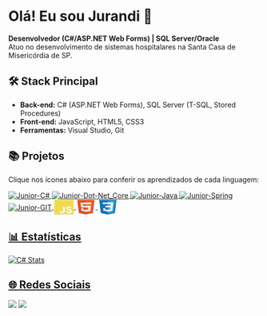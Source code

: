 # Olá! Eu sou Jurandi 👋  

**Desenvolvedor (C#/ASP.NET Web Forms) | SQL Server/Oracle**  
Atuo no desenvolvimento de sistemas hospitalares na Santa Casa de Misericórdia de SP.  

## 🛠️ Stack Principal  
- **Back-end:** C# (ASP.NET Web Forms), SQL Server (T-SQL, Stored Procedures)  
- **Front-end:** JavaScript, HTML5, CSS3  
- **Ferramentas:** Visual Studio, Git  

## 📚 Projetos

Clique nos ícones abaixo para conferir os aprendizados de cada linguagem:

<div style="display: inline_block">
   <a href="https://github.com/jurandi1/challenges_csharp_basic"> <img align="center" alt="Junior-C#" height="36" width="38" src="https://cdn.jsdelivr.net/gh/devicons/devicon/icons/csharp/csharp-original.svg"> </a>
   <a href="https://github.com/jurandi1/logic_csharp_basic"> <img align="center" alt="Junior-Dot-Net_Core" height="36" width="38" src="https://cdn.jsdelivr.net/gh/devicons/devicon/icons/dotnetcore/dotnetcore-original.svg"> </a>
   <a href="https://github.com/jurandi1/curso-java-alura"> <img align="center" alt="Junior-Java" height="36" width="40" src="https://cdn.jsdelivr.net/gh/devicons/devicon/icons/java/java-original.svg"> </a>
   <a href="https://github.com/jurandi1/curso-java-alura"> <img align="center" alt="Junior-Spring" height="36" width="40" src="https://cdn.jsdelivr.net/gh/devicons/devicon/icons/spring/spring-original-wordmark.svg"> </a>
   <a href="https://github.com/jurandi1/barbearia_alura"> <img align="center" alt="Junior-GIT" height="30" width="40" src="https://cdn.jsdelivr.net/gh/devicons/devicon/icons/git/git-original.svg"> </a>
   <a href="https://github.com/jurandi1/Curso-JS"> <img align="center" alt="Junior-Js" height="30" width="40" src="https://raw.githubusercontent.com/devicons/devicon/master/icons/javascript/javascript-plain.svg" </a>
   <a href="https://github.com/jurandi1/barbearia_alura"> <img align="center" alt="Junior-HTML" height="30" width="40" src="https://raw.githubusercontent.com/devicons/devicon/master/icons/html5/html5-original.svg">
   <a href="https://github.com/jurandi1/barbearia_alura"> <img align="center" alt="Junior-CSS" height="30" width="40" src="https://raw.githubusercontent.com/devicons/devicon/master/icons/css3/css3-original.svg">  
</div>

## 📊 Estatísticas  
![C# Stats](https://github-readme-stats.vercel.app/api/top-langs/?username=jurandi1&hide=html,css&theme=dark&layout=compact)  

## 🌐 Redes Sociais

<div> 
  <a href="https://www.linkedin.com/in/jjunior20/" target="_blank"><img src="https://img.shields.io/badge/-LinkedIn-%230077B5?style=for-the-badge&logo=linkedin&logoColor=white" target="_blank"></a> 
  <a href = "mailto:jurandijr20@gmail.com"><img src="https://img.shields.io/badge/-Gmail-%23333?style=for-the-badge&logo=gmail&logoColor=white" target="_blank"></a>
</div>

